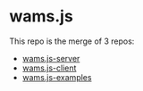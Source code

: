 # wams.js

This repo is the merge of 3 repos:
* [wams.js-server](https://github.com/scottbateman/wams.js-server)
* [wams.js-client](https://github.com/scottbateman/wams.js-client)
* [wams.js-examples](https://github.com/scottbateman/wams.js-examples)

